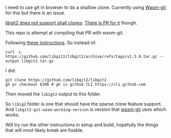 I need to use git in browser to do a shallow clone. Currently using [Wasm-git](https://github.com/petersalomonsen/wasm-git) for this but there is an issue.

[libgit2 does not support shall clones](https://github.com/libgit2/libgit2/issues/3058). [There is PR for it](https://github.com/libgit2/libgit2/pull/6396) though.

This repo is attempt at compiling that PR with wasm-git.

Following [these instructions](https://github.com/petersalomonsen/wasm-git/blob/master/.github/workflows/main.yml#L24). So instead of:

`curl -L https://github.com/libgit2/libgit2/archive/refs/tags/v1.5.0.tar.gz --output libgit2.tar.gz`

I did:

```
git clone https://github.com/libgit2/libgit2
gh pr checkout 6396 # gh is github CLI https://cli.github.com
```

Then moved the `libigt2` output to this folder.

So `libig2` folder is one that should have the sparse clone feature support. And `libgit2-git-wasm-working-version` is version that [wasm-git](https://github.com/petersalomonsen/wasm-git) uses which works.

Will try run the other instructions in setup and build, hopefully the things that will most likely break are fixable.
